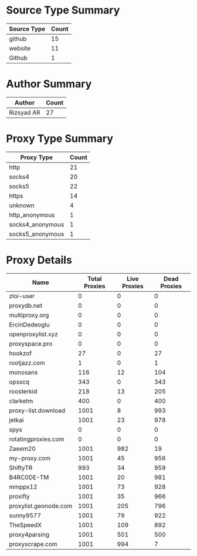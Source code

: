 # Source Type Summary

| Source Type | Count |
|-------------|-------|
| github | 15 |
| website | 11 |
| Github | 1 |


# Author Summary

| Author | Count |
|--------|-------|
| Rizsyad AR | 27 |


# Proxy Type Summary

| Proxy Type | Count |
|------------|-------|
| http | 21 |
| socks4 | 20 |
| socks5 | 22 |
| https | 14 |
| unknown | 4 |
| http_anonymous | 1 |
| socks4_anonymous | 1 |
| socks5_anonymous | 1 |


# Proxy Details

| Name | Total Proxies | Live Proxies | Dead Proxies |
|------|---------------|--------------|---------------|
| zloi-user | 0 | 0 | 0 |
| proxydb.net | 0 | 0 | 0 |
| multiproxy.org | 0 | 0 | 0 |
| ErcinDedeoglu | 0 | 0 | 0 |
| openproxylist.xyz | 0 | 0 | 0 |
| proxyspace.pro | 0 | 0 | 0 |
| hookzof | 27 | 0 | 27 |
| rootjazz.com | 1 | 0 | 1 |
| monosans | 116 | 12 | 104 |
| opsxcq | 343 | 0 | 343 |
| roosterkid | 218 | 13 | 205 |
| clarketm | 400 | 0 | 400 |
| proxy-list.download | 1001 | 8 | 993 |
| jetkai | 1001 | 23 | 978 |
| spys | 0 | 0 | 0 |
| rotatingproxies.com | 0 | 0 | 0 |
| Zaeem20 | 1001 | 982 | 19 |
| my-proxy.com | 1001 | 45 | 956 |
| ShiftyTR | 993 | 34 | 959 |
| B4RC0DE-TM | 1001 | 20 | 981 |
| mmppx12 | 1001 | 73 | 928 |
| proxifly | 1001 | 35 | 966 |
| proxylist.geonode.com | 1001 | 205 | 796 |
| sunny9577 | 1001 | 79 | 922 |
| TheSpeedX | 1001 | 109 | 892 |
| proxy4parsing | 1001 | 501 | 500 |
| proxyscrape.com | 1001 | 994 | 7 |
